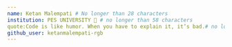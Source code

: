 ```yaml
---
name: Ketan Malempati # No longer than 28 characters
institution: PES UNIVERSITY 🚩 # no longer than 58 characters
quote:Code is like humor. When you have to explain it, it’s bad.# no longer than 100 characters, avoid using quotes(") to guarantee the format remains the same.
github_user: ketanmalempati-rgb
---
```

